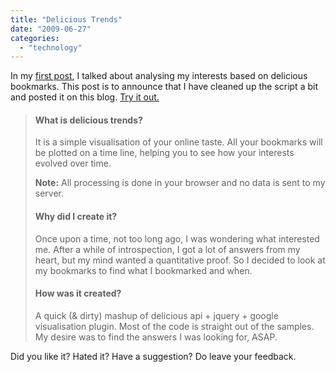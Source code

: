 ```yaml
---
title: "Delicious Trends"
date: "2009-06-27"
categories: 
  - "technology"
---
```


In my [first post](https://hitesh.in/2009/hello-world/), I talked about analysing my interests based on delicious bookmarks. This post is to announce that I have cleaned up the script a bit and posted it on this blog. [Try it out.](https://hitesh.in/delicious-trends/ "Delicious Trends")

> #### What is delicious trends?
> 
> It is a simple visualisation of your online taste. All your bookmarks will be plotted on a time line, helping you to see how your interests evolved over time.
> 
> **Note:** All processing is done in your browser and no data is sent to my server.
> 
> #### Why did I create it?
> 
> Once upon a time, not too long ago, I was wondering what interested me. After a while of introspection, I got a lot of answers from my heart, but my mind wanted a quantitative proof. So I decided to look at my bookmarks to find what I bookmarked and when.
> 
> #### How was it created?
> 
> A quick (& dirty) mashup of delicious api + jquery + google visualisation plugin. Most of the code is straight out of the samples. My desire was to find the answers I was looking for, ASAP.

Did you like it? Hated it? Have a suggestion? Do leave your feedback.

